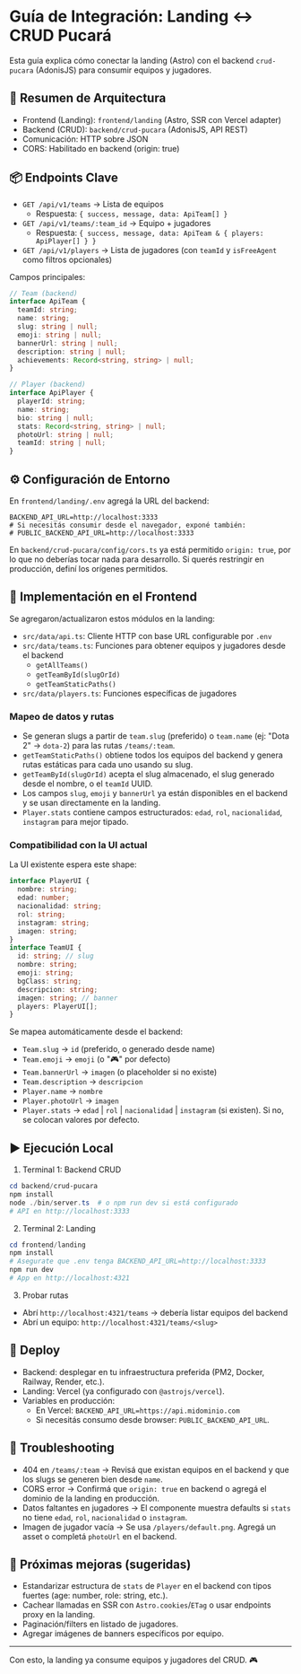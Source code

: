 # Guía de Integración: Landing ↔ CRUD Pucará

Esta guía explica cómo conectar la landing (Astro) con el backend `crud-pucara` (AdonisJS) para consumir equipos y jugadores.

## 🔌 Resumen de Arquitectura

- Frontend (Landing): `frontend/landing` (Astro, SSR con Vercel adapter)
- Backend (CRUD): `backend/crud-pucara` (AdonisJS, API REST)
- Comunicación: HTTP sobre JSON
- CORS: Habilitado en backend (origin: true)

## 📦 Endpoints Clave

- `GET /api/v1/teams` → Lista de equipos
  - Respuesta: `{ success, message, data: ApiTeam[] }`
- `GET /api/v1/teams/:team_id` → Equipo + jugadores
  - Respuesta: `{ success, message, data: ApiTeam & { players: ApiPlayer[] } }`
- `GET /api/v1/players` → Lista de jugadores (con `teamId` y `isFreeAgent` como filtros opcionales)

Campos principales:

```ts
// Team (backend)
interface ApiTeam {
  teamId: string;
  name: string;
  slug: string | null;
  emoji: string | null;
  bannerUrl: string | null;
  description: string | null;
  achievements: Record<string, string> | null;
}

// Player (backend)
interface ApiPlayer {
  playerId: string;
  name: string;
  bio: string | null;
  stats: Record<string, string> | null;
  photoUrl: string | null;
  teamId: string | null;
}
```

## ⚙️ Configuración de Entorno

En `frontend/landing/.env` agregá la URL del backend:

```env
BACKEND_API_URL=http://localhost:3333
# Si necesitás consumir desde el navegador, exponé también:
# PUBLIC_BACKEND_API_URL=http://localhost:3333
```

En `backend/crud-pucara/config/cors.ts` ya está permitido `origin: true`, por lo que no deberías tocar nada para desarrollo. Si querés restringir en producción, definí los orígenes permitidos.

## 🔧 Implementación en el Frontend

Se agregaron/actualizaron estos módulos en la landing:

- `src/data/api.ts`: Cliente HTTP con base URL configurable por `.env`
- `src/data/teams.ts`: Funciones para obtener equipos y jugadores desde el backend
  - `getAllTeams()`
  - `getTeamById(slugOrId)`
  - `getTeamStaticPaths()`
- `src/data/players.ts`: Funciones específicas de jugadores

### Mapeo de datos y rutas

- Se generan slugs a partir de `team.slug` (preferido) o `team.name` (ej: "Dota 2" → `dota-2`) para las rutas `/teams/:team`.
- `getTeamStaticPaths()` obtiene todos los equipos del backend y genera rutas estáticas para cada uno usando su slug.
- `getTeamById(slugOrId)` acepta el slug almacenado, el slug generado desde el nombre, o el `teamId` UUID.
- Los campos `slug`, `emoji` y `bannerUrl` ya están disponibles en el backend y se usan directamente en la landing.
- `Player.stats` contiene campos estructurados: `edad`, `rol`, `nacionalidad`, `instagram` para mejor tipado.

### Compatibilidad con la UI actual

La UI existente espera este shape:

```ts
interface PlayerUI {
  nombre: string;
  edad: number;
  nacionalidad: string;
  rol: string;
  instagram: string;
  imagen: string;
}
interface TeamUI {
  id: string; // slug
  nombre: string;
  emoji: string;
  bgClass: string;
  descripcion: string;
  imagen: string; // banner
  players: PlayerUI[];
}
```

Se mapea automáticamente desde el backend:

- `Team.slug` → `id` (preferido, o generado desde name)
- `Team.emoji` → `emoji` (o "🎮" por defecto)
- `Team.bannerUrl` → `imagen` (o placeholder si no existe)
- `Team.description` → `descripcion`
- `Player.name` → `nombre`
- `Player.photoUrl` → `imagen`
- `Player.stats` → `edad` | `rol` | `nacionalidad` | `instagram` (si existen). Si no, se colocan valores por defecto.

## ▶️ Ejecución Local

1. Terminal 1: Backend CRUD

```powershell
cd backend/crud-pucara
npm install
node ./bin/server.ts  # o npm run dev si está configurado
# API en http://localhost:3333
```

2. Terminal 2: Landing

```powershell
cd frontend/landing
npm install
# Asegurate que .env tenga BACKEND_API_URL=http://localhost:3333
npm run dev
# App en http://localhost:4321
```

3. Probar rutas

- Abrí `http://localhost:4321/teams` → debería listar equipos del backend
- Abrí un equipo: `http://localhost:4321/teams/<slug>`

## 🚀 Deploy

- Backend: desplegar en tu infraestructura preferida (PM2, Docker, Railway, Render, etc.).
- Landing: Vercel (ya configurado con `@astrojs/vercel`).
- Variables en producción:
  - En Vercel: `BACKEND_API_URL=https://api.midominio.com`
  - Si necesitás consumo desde browser: `PUBLIC_BACKEND_API_URL`.

## 🧪 Troubleshooting

- 404 en `/teams/:team` → Revisá que existan equipos en el backend y que los slugs se generen bien desde `name`.
- CORS error → Confirmá que `origin: true` en backend o agregá el dominio de la landing en producción.
- Datos faltantes en jugadores → El componente muestra defaults si `stats` no tiene `edad`, `rol`, `nacionalidad` o `instagram`.
- Imagen de jugador vacía → Se usa `/players/default.png`. Agregá un asset o completá `photoUrl` en el backend.

## 📌 Próximas mejoras (sugeridas)

- Estandarizar estructura de `stats` de `Player` en el backend con tipos fuertes (age: number, role: string, etc.).
- Cachear llamadas en SSR con `Astro.cookies`/`ETag` o usar endpoints proxy en la landing.
- Paginación/filters en listado de jugadores.
- Agregar imágenes de banners específicos por equipo.

---

Con esto, la landing ya consume equipos y jugadores del CRUD. 🎮
